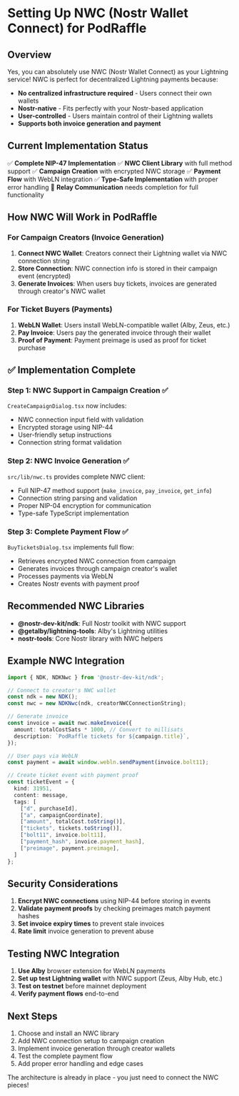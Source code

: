 # Setting Up NWC (Nostr Wallet Connect) for PodRaffle

## Overview

Yes, you can absolutely use NWC (Nostr Wallet Connect) as your Lightning service! NWC is perfect for decentralized Lightning payments because:

- **No centralized infrastructure required** - Users connect their own wallets
- **Nostr-native** - Fits perfectly with your Nostr-based application
- **User-controlled** - Users maintain control of their Lightning wallets
- **Supports both invoice generation and payment**

## Current Implementation Status

✅ **Complete NIP-47 Implementation**
✅ **NWC Client Library** with full method support
✅ **Campaign Creation** with encrypted NWC storage
✅ **Payment Flow** with WebLN integration
✅ **Type-Safe Implementation** with proper error handling
🔄 **Relay Communication** needs completion for full functionality

## How NWC Will Work in PodRaffle

### For Campaign Creators (Invoice Generation)
1. **Connect NWC Wallet**: Creators connect their Lightning wallet via NWC connection string
2. **Store Connection**: NWC connection info is stored in their campaign event (encrypted)
3. **Generate Invoices**: When users buy tickets, invoices are generated through creator's NWC wallet

### For Ticket Buyers (Payments)
1. **WebLN Wallet**: Users install WebLN-compatible wallet (Alby, Zeus, etc.)
2. **Pay Invoice**: Users pay the generated invoice through their wallet
3. **Proof of Payment**: Payment preimage is used as proof for ticket purchase

## ✅ Implementation Complete

### Step 1: NWC Support in Campaign Creation ✅

`CreateCampaignDialog.tsx` now includes:
- NWC connection input field with validation
- Encrypted storage using NIP-44
- User-friendly setup instructions
- Connection string format validation

### Step 2: NWC Invoice Generation ✅ 

`src/lib/nwc.ts` provides complete NWC client:
- Full NIP-47 method support (`make_invoice`, `pay_invoice`, `get_info`)
- Connection string parsing and validation
- Proper NIP-04 encryption for communication
- Type-safe TypeScript implementation

### Step 3: Complete Payment Flow ✅

`BuyTicketsDialog.tsx` implements full flow:
- Retrieves encrypted NWC connection from campaign
- Generates invoices through campaign creator's wallet
- Processes payments via WebLN
- Creates Nostr events with payment proof

## Recommended NWC Libraries

- **@nostr-dev-kit/ndk**: Full Nostr toolkit with NWC support
- **@getalby/lightning-tools**: Alby's Lightning utilities
- **nostr-tools**: Core Nostr library with NWC helpers

## Example NWC Integration

```typescript
import { NDK, NDKNwc } from '@nostr-dev-kit/ndk';

// Connect to creator's NWC wallet
const ndk = new NDK();
const nwc = new NDKNwc(ndk, creatorNWCConnectionString);

// Generate invoice
const invoice = await nwc.makeInvoice({
  amount: totalCostSats * 1000, // Convert to millisats
  description: `PodRaffle tickets for ${campaign.title}`,
});

// User pays via WebLN
const payment = await window.webln.sendPayment(invoice.bolt11);

// Create ticket event with payment proof
const ticketEvent = {
  kind: 31951,
  content: message,
  tags: [
    ["d", purchaseId],
    ["a", campaignCoordinate],
    ["amount", totalCost.toString()],
    ["tickets", tickets.toString()],
    ["bolt11", invoice.bolt11],
    ["payment_hash", invoice.payment_hash],
    ["preimage", payment.preimage],
  ]
};
```

## Security Considerations

1. **Encrypt NWC connections** using NIP-44 before storing in events
2. **Validate payment proofs** by checking preimages match payment hashes
3. **Set invoice expiry times** to prevent stale invoices
4. **Rate limit** invoice generation to prevent abuse

## Testing NWC Integration

1. **Use Alby** browser extension for WebLN payments
2. **Set up test Lightning wallet** with NWC support (Zeus, Alby Hub, etc.)
3. **Test on testnet** before mainnet deployment
4. **Verify payment flows** end-to-end

## Next Steps

1. Choose and install an NWC library
2. Add NWC connection setup to campaign creation
3. Implement invoice generation through creator wallets
4. Test the complete payment flow
5. Add proper error handling and edge cases

The architecture is already in place - you just need to connect the NWC pieces!